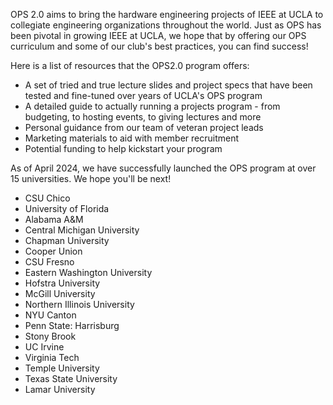 OPS 2.0 aims to bring the hardware engineering projects of IEEE at UCLA to collegiate engineering organizations throughout the world. Just as OPS has been pivotal in growing IEEE at UCLA, we hope that by offering our OPS curriculum and some of our club's best practices, you can find success!

Here is a list of resources that the OPS2.0 program offers:

- A set of tried and true lecture slides and project specs that have been tested and fine-tuned over years of UCLA's OPS program
- A detailed guide to actually running a projects program - from budgeting, to hosting events, to giving lectures and more
- Personal guidance from our team of veteran project leads
- Marketing materials to aid with member recruitment
- Potential funding to help kickstart your program

As of April 2024, we have successfully launched the OPS program at over 15 universities. We hope you'll be next!

- CSU Chico
- University of Florida
- Alabama A&M
- Central Michigan University
- Chapman University
- Cooper Union
- CSU Fresno
- Eastern Washington University
- Hofstra University
- McGill University
- Northern Illinois University
- NYU Canton
- Penn State: Harrisburg
- Stony Brook
- UC Irvine
- Virginia Tech
- Temple University
- Texas State University
- Lamar University
